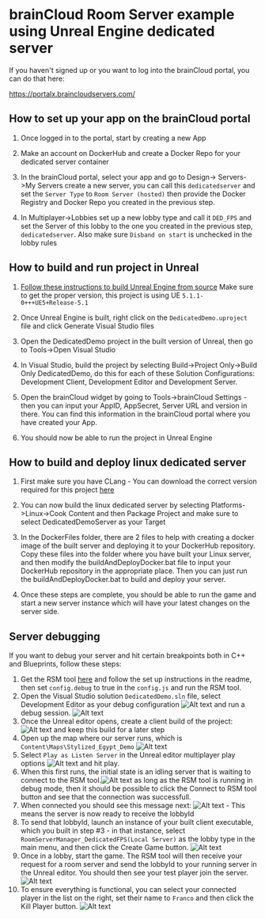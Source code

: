 # brainCloud Room Server example using Unreal Engine dedicated server

If you haven't signed up or you want to log into the brainCloud portal, you can do that here:

https://portalx.braincloudservers.com/

## How to set up your app on the brainCloud portal

1. Once logged in to the portal, start by creating a new App

2. Make an account on DockerHub and create a Docker Repo for your dedicated server container

3. In the brainCloud portal, select your app and go to Design-> Servers->My Servers create a new server, you can call this `dedicatedserver` and set the `Server Type` to `Room Server (hosted)` then provide the Docker Registry and Docker Repo you created in the previous step.

4. In Multiplayer->Lobbies set up a new lobby type and call it `DED_FPS` and set the Server of this lobby to the one you created in the previous step, `dedicatedserver`. Also make sure `Disband on start` is unchecked in the lobby rules

## How to build and run project in Unreal

1. [Follow these instructions to build Unreal Engine from source](https://docs.unrealengine.com/5.1/en-US/building-unreal-engine-from-source/) Make sure to get the proper version, this project is using UE `5.1.1-0+++UE5+Release-5.1`

2. Once Unreal Engine is built, right click on the `DedicatedDemo.uproject` file and click Generate Visual Studio files

3. Open the DedicatedDemo project in the built version of Unreal, then go to Tools->Open Visual Studio

4. In Visual Studio, build the project by selecting Build->Project Only->Build Only DedicatedDemo, do this for each of these Solution Configurations: Development Client, Development Editor and Development Server.

5. Open the brainCloud widget by going to Tools->brainCloud Settings - then you can input your AppID, AppSecret, Server URL and version in there. You can find this information in the brainCloud portal where you have created your App.

6. You should now be able to run the project in Unreal Engine

## How to build and deploy linux dedicated server

1. First make sure you have CLang - You can download the correct version required for this project [here](https://cdn.unrealengine.com/CrossToolchain_Linux/v20_clang-13.0.1-centos7.exe)

2. You can now build the linux dedicated server by selecting Platforms->Linux->Cook Content and then Package Project and make sure to select DedicatedDemoServer as your Target

3. In the DockerFiles folder, there are 2 files to help with creating a docker image of the built server and deploying it to your DockerHub repository. Copy these files into the folder where you have built your Linux server, and then modify the buildAndDeployDocker.bat file to input your DockerHub repository in the appropriate place. Then you can just run the buildAndDeployDocker.bat to build and deploy your server.

4. Once these steps are complete, you should be able to run the game and start a new server instance which will have your latest changes on the server side.

## Server debugging

If you want to debug your server and hit certain breakpoints both in C++ and Blueprints, follow these steps:

1. Get the RSM tool [here](https://github.com/getbraincloud/braincloud-roomserver-devtool) and follow the set up instructions in the readme, then set `config.debug` to true in the `config.js` and run the RSM tool.
2. Open the Visual Studio solution `DedicatedDemo.sln` file, select Development Editor as your debug configuration ![Alt text](Screenshots\ServerDebugging\SelectDevelopmentEditorDebugConfig.png "Select Development Editor")
 and run a debug session. ![Alt text](Screenshots\ServerDebugging\RunDebug.png "Run debug")
3. Once the Unreal editor opens, create a client build of the project: ![Alt text](Screenshots\ServerDebugging\PackageClientBuild.png "Create client build") and keep this build for a later step
4. Open up the map where our server runs, which is `Content\Maps\Stylized_Egypt_Demo` ![Alt text](Screenshots\ServerDebugging\SelectServerMap.png "Select server map")
5. Select `Play as Listen Server` in the Unreal editor multiplayer play options ![Alt text](Screenshots\ServerDebugging\PlayAsListenServerUnreal.png "Play as listen server") and hit play.
6. When this first runs, the initial state is an idling server that is waiting to connect to the RSM tool.![Alt text](Screenshots\ServerDebugging\ServerLaunchedDisconnected.png "Server launched disconnected") as long as the RSM tool is running in debug mode, then it should be possible to click the Connect to RSM tool button and see that the connection was successfull.
7. When connected you should see this message next:  ![Alt text](Screenshots\ServerDebugging\ServerLaunchedConnectedNoLobby.png "Server launched connected") - This means the server is now ready to receive the lobbyId
8. To send that lobbyId, launch an instance of your built client executable, which you built in step #3 - in that instance, select `RoomServerManager_DedicatedFPS(Local Server)` as the lobby type in the main menu, and then click the Create Game button. ![Alt text](Screenshots\ServerDebugging\SelectRSMLobbyType.png "Select RSM lobby type")
9. Once in a lobby, start the game. The RSM tool will then receive your request for a room server and send the lobbyId to your running server in the Unreal editor. You should then see your test player join the server.![Alt text](Screenshots\ServerDebugging\ServerLookingAtPlayer.png "Server player joined")
10. To ensure everything is functional, you can select your connected player in the list on the right, set their name to `Franco` and then click the Kill Player button. ![Alt text](Screenshots\ServerDebugging\serverKillFranco.png "Kill Franco")
